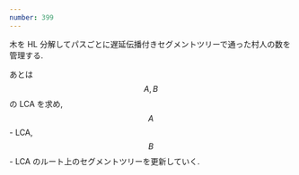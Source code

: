 ```yaml
---
number: 399
---
```

木を HL 分解してパスごとに遅延伝播付きセグメントツリーで通った村人の数を管理する.

あとは $$ A, B $$ の LCA を求め, $$ A $$ - LCA, $$ B $$ - LCA のルート上のセグメントツリーを更新していく.
